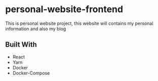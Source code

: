 # personal-website-frontend

This is personal website project, this website will contains my personal information and also my blog

## Built With
* React
* Yarn
* Docker
* Docker-Compose